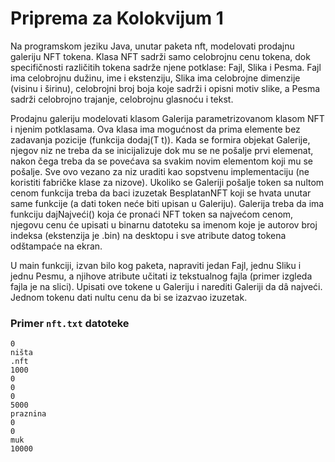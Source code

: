 # Priprema za Kolokvijum 1

Na programskom jeziku Java, unutar paketa nft, modelovati prodajnu galeriju NFT tokena. Klasa NFT sadrži samo
celobrojnu cenu tokena, dok specifičnosti različitih tokena sadrže njene potklase: Fajl, Slika i Pesma. Fajl ima
celobrojnu dužinu, ime i ekstenziju, Slika ima celobrojne dimenzije (visinu i širinu), celobrojni broj boja koje sadrži i
opisni motiv slike, a Pesma sadrži celobrojno trajanje, celobrojnu glasnoću i tekst.

Prodajnu galeriju modelovati klasom Galerija parametrizovanom klasom NFT i njenim
potklasama. Ova klasa ima mogućnost da prima elemente bez zadavanja pozicije (funkcija
dodaj(T t)). Kada se formira objekat Galerije, njegov niz ne treba da se inicijalizuje dok mu se
ne pošalje prvi elemenat, nakon čega treba da se povećava sa svakim novim elementom koji
mu se pošalje. Sve ovo vezano za niz uraditi kao sopstvenu implementaciju (ne koristiti
fabričke klase za nizove). Ukoliko se Galeriji pošalje token sa nultom cenom funkcija treba da
baci izuzetak BesplatanNFT koji se hvata unutar same funkcije (a dati token neće biti upisan
u Galeriju). Galerija treba da ima funkciju dajNajveći() koja će pronaći NFT token sa najvećom
cenom, njegovu cenu će upisati u binarnu datoteku sa imenom koje je autorov broj indeksa
(ekstenzija je .bin) na desktopu i sve atribute datog tokena odštampaće na ekran.

U main funkciji, izvan bilo kog paketa, napraviti jedan Fajl, jednu Sliku i jednu Pesmu, a
njihove atribute učitati iz tekstualnog fajla (primer izgleda fajla je na slici). Upisati ove tokene u Galeriju i narediti
Galeriji da dâ najveći. Jednom tokenu dati nultu cenu da bi se izazvao izuzetak.

### Primer `nft.txt` datoteke

```text
0
ništa
.nft
1000
0
0
0
5000
praznina
0
0
muk
10000
```
